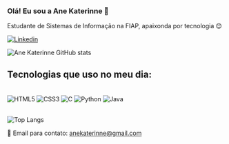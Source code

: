 ### Olá! Eu sou a Ane Katerinne 👋

Estudante de Sistemas de Informação na FIAP, apaixonda por tecnologia 😊

[![Linkedin](https://img.shields.io/badge/LinkedIn-0077B5?style=for-the-badge&logo=linkedin&logoColor=white)](https://www.linkedin.com/in/ane-katerinne/)


![Ane Katerinne GitHub stats](https://github-readme-stats.vercel.app/api?username=akaterinne&show_icons=true&theme=dracula)

## Tecnologias que uso no meu dia: 

<div style="display: inline_block"><br/>
    <img align="center" alt="HTML5" src="https://img.shields.io/badge/HTML5-E34F26?style=for-the-badge&logo=html5&logoColor=white">
    <img align="center" alt="CSS3" src="https://img.shields.io/badge/CSS3-1572B6?style=for-the-badge&logo=css3&logoColor=white">
    <img align="center" alt="C" src="https://img.shields.io/badge/C-00599C?style=for-the-badge&logo=c&logoColor=white">
    <img align="center" alt="Python" src="https://img.shields.io/badge/Python-14354C?style=for-the-badge&logo=python&logoColor=white">
    <img align="center" alt="Java" src="https://img.shields.io/badge/Java-ED8B00?style=for-the-badge&logo=openjdk&logoColor=white">

</div></br>


![Top Langs](https://github-readme-stats.vercel.app/api/top-langs/?username=akaterinne&layout=compact)

📩 Email para contato: anekaterinne@gmail.com
